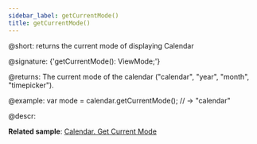 ```yaml
---
sidebar_label: getCurrentMode()
title: getCurrentMode()
---          
```


@short: returns the current mode of displaying Calendar

@signature: {'getCurrentMode(): ViewMode;'}

@returns:
The current mode of the calendar ("calendar", "year", "month", "timepicker").

@example:
var mode = calendar.getCurrentMode(); // -> "calendar"

@descr:

**Related sample**: [Calendar. Get Current Mode](https://snippet.dhtmlx.com/fadykqoc)

[comment]: # (@related: calendar/operating_calendar.md#gettingcurrentmode)
